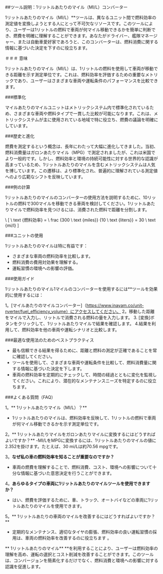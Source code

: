 ##ツール説明：1リットルあたりのマイル（MI/L）コンバーター

1リットルあたりのマイル（MI/L）**ツールは、異なるユニット間で燃料効率の測定値を変換しようとする人にとって不可欠なリソースです。このツールにより、ユーザーは1リットルの燃料で車両が何マイル移動できるかを簡単に判断でき、燃費を明確に理解することができます。あなたがドライバー、艦隊マネージャー、または自動車愛好家であろうと、このコンバーターは、燃料消費に関する情報に基づいた決定を下すのに役立ちます。

＃＃＃ 意味

1リットルあたりのマイル（MI/L）は、1リットルの燃料を使用して車両が移動できる距離を示す測定単位です。これは、燃料効率を評価するための重要なメトリックであり、ユーザーはさまざまな車両や運転条件のパフォーマンスを比較できます。

###標準化

マイルあたりのマイルユニットはメトリックシステム内で標準化されているため、さまざまな車両や燃料タイプで一貫した比較が可能になります。これは、メトリックシステムが主に使用されている地域で特に役立ち、燃費の議論を明確にしています。

###歴史と進化

燃費を測定するという概念は、長年にわたって大幅に進化してきました。当初、燃料消費量はガロンあたりマイル（MPG）で測定されましたが、これは米国でより一般的です。しかし、燃料効率と環境の持続可能性に対する世界的な認識が高まっているため、1リットルあたりのマイルを含むメトリックシステムは人気を博しています。この遷移は、より標準化され、普遍的に理解されている測定値へのより広範なシフトを反映しています。

###例の計算

1リットルあたりのマイルのコンバーターの使用方法を説明するために、10リットルの燃料で300マイルを移動できる車両を検討してください。1リットルあたりマイルで燃料効率を見つけるには、消費された燃料で距離を分割します。

\ [
\ text {燃料効率} = \ frac {300 \ text {miles}} {10 \ text {liters}} = 30 \ text {mi/l}
\]

###ユニットの使用

1リットルあたりのマイルは特に有益です：

- さまざまな車両の燃料効率を比較します。
- 燃料消費の費用対効果を理解する。
- 運転習慣の環境への影響の評価。

###使用ガイド

1リットルあたりのマイル1マイルのコンバーターを使用するには**ツールを効果的に使用するには：

1。[マイルあたりのマイルコンバーター]（https://www.inayam.co/unit-nverter/fuel_efficiency_volume）にアクセスしてください。
2。移動した距離をマイルで入力し、リットルで消費される燃料の量を入力します。
3. [変換]ボタンをクリックして、1リットルあたりマイルで結果を確認します。
4.結果を利用して、燃料効率を他の車両や運転シナリオと比較します。

###最適な使用法のためのベストプラクティス

- 最も信頼できる結果を得るために、距離と燃料の測定が正確であることを常に確認してください。
- ツールを使用して、さまざまな車両や運転条件を比較して、燃料消費量に関する情報に基づいた決定を下します。
- 車両の燃料効率を定期的にチェックして、時間の経過とともに変化を監視してください。これにより、潜在的なメンテナンスニーズを特定するのに役立ちます。

###よくある質問（FAQ）

1。** 1リットルあたりマイル（MI/L）？**
-  1リットルあたりのマイルは、燃料効率を反映して、1リットルの燃料で車両が何マイル移動できるかを示す測定単位です。

2。** 1リットルあたりマイルをガロンあたりマイルに変換するにはどうすればよいですか？**
-MI/LをMPGに変換するには、1リットルあたりのマイルの値に2.352を掛けます。たとえば、30 mi/Lは約70.56 mpgです。

3。**なぜ私の車の燃料効率を知ることが重要なのですか？**
- 車両の燃費を理解することで、燃料消費、コスト、環境への影響について十分な情報に基づいた意思決定を行うことができます。

4。**あらゆるタイプの車両に1リットルあたりのマイルツールを使用できますか？**
- はい、燃費を評価するために、車、トラック、オートバイなどの車両に1リットルあたりのマイルを使用できます。

5。** 1リットルあたりの車両のマイルを改善するにはどうすればよいですか？**
- 定期的なメンテナンス、適切なタイヤの膨張、燃料効率の良い運​​転習慣の採用は、車両の燃料効率を改善するのに役立ちます 。

** 1リットルあたりのマイル** **を利用することにより、ユーザーは燃料効率の理解を高め、運転の選択とコスト削減を改善することができます。このツールは、コンバージョンを簡素化するだけでなく、燃料消費と環境への影響に対する認識を促進します。